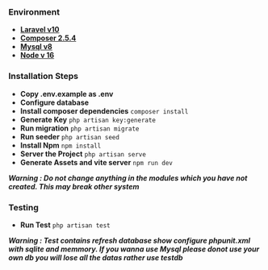 ### Environment

- **[Laravel v10](https://laravel.com/docs/10.x)**
- **[Composer 2.5.4](https://getcomposer.org/)**
- **[Mysql v8](https://www.mysql.com/)**
- **[Node v 16](https://nodejs.org/en/)**

### Installation Steps

- **Copy .env.example as .env**
- **Configure database**
- **Install composer dependencies** ```composer install``` 
- **Generate Key** ```php artisan key:generate```
- **Run migration** ```php artisan migrate``` 
- **Run seeder** ```php artisan seed``` 
- **Install Npm** ```npm install```
- **Server the Project** ```php artisan serve```
- **Generate Assets and vite server** ```npm run dev```


***Warning : Do not change anything in the modules which you have not created. This may break other system*** 

### Testing
- **Run Test** ```php artisan test```

***Warning : Test contains refresh database show configure phpunit.xml with sqlite and memmory. If you wanna use Mysql please donot use your own db you will lose all the datas rather use testdb***   
